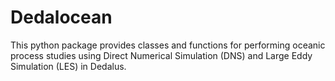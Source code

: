 # Dedalocean

This python package provides classes and functions for performing oceanic process studies 
using Direct Numerical Simulation (DNS) and Large Eddy Simulation (LES) in Dedalus.
